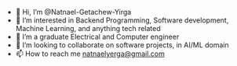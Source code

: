 - 👋 Hi, I’m @Natnael-Getachew-Yirga
- 👀 I’m interested in Backend Programming, Software development, Machine Learning, and anything tech related
- 🌱 I’m a graduate Electrical and Computer engineer
- 💞️ I’m looking to collaborate on software projects, in AI/ML domain
- 📫 How to reach me natnaelyerga@gmail.com

<!---
Natnael-Getachew-Yirga/Natnael-Getachew-Yirga is a ✨ special ✨ repository because its `README.md` (this file) appears on your GitHub profile.
You can click the Preview link to take a look at your changes.
--->
